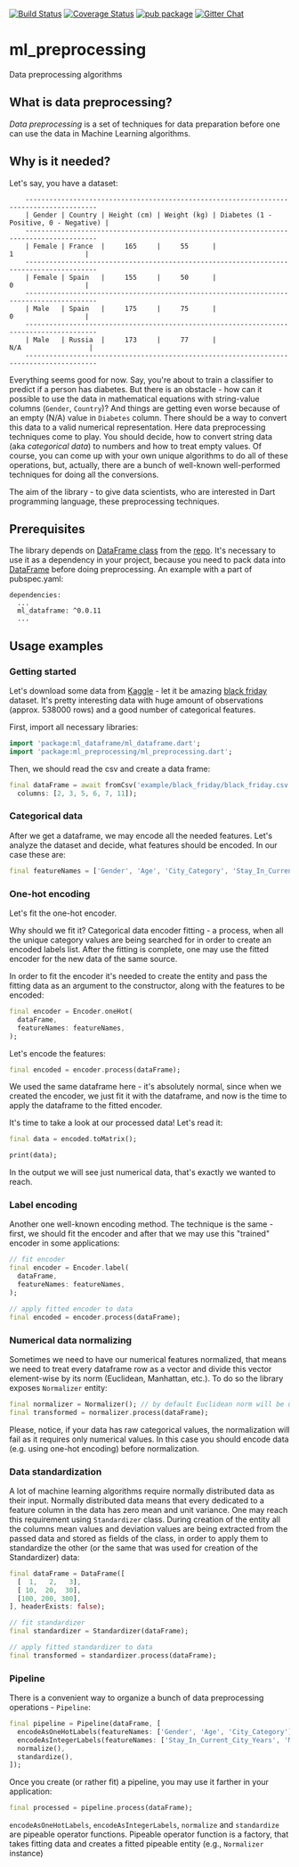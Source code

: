 [![Build Status](https://travis-ci.com/gyrdym/ml_algo.svg?branch=master)](https://travis-ci.com/gyrdym/ml_preprocessing)
[![Coverage Status](https://coveralls.io/repos/github/gyrdym/ml_preprocessing/badge.svg)](https://coveralls.io/github/gyrdym/ml_preprocessing)
[![pub package](https://img.shields.io/pub/v/ml_preprocessing.svg)](https://pub.dartlang.org/packages/ml_preprocessing)
[![Gitter Chat](https://badges.gitter.im/gyrdym/gyrdym.svg)](https://gitter.im/gyrdym/)

# ml_preprocessing
Data preprocessing algorithms

## What is data preprocessing?
*Data preprocessing* is a set of techniques for data preparation before one can use the data in Machine Learning algorithms.

## Why is it needed?
Let's say, you have a dataset:

````
    ----------------------------------------------------------------------------------------
    | Gender | Country | Height (cm) | Weight (kg) | Diabetes (1 - Positive, 0 - Negative) |
    ----------------------------------------------------------------------------------------
    | Female | France  |     165     |     55      |                    1                  |
    ----------------------------------------------------------------------------------------
    | Female | Spain   |     155     |     50      |                    0                  |
    ----------------------------------------------------------------------------------------
    | Male   | Spain   |     175     |     75      |                    0                  |
    ----------------------------------------------------------------------------------------
    | Male   | Russia  |     173     |     77      |                   N/A                 |
    ----------------------------------------------------------------------------------------
````

Everything seems good for now. Say, you're about to train a classifier to predict if a person has diabetes. 
But there is an obstacle - how can it possible to use the data in mathematical equations with string-value columns 
(`Gender`, `Country`)? And things are getting even worse because of an empty (N/A) value in `Diabetes` column. There 
should be a way to convert this data to a valid numerical representation. Here data preprocessing techniques come to play. 
You should decide, how to convert string data (aka *categorical data*) to numbers and how to treat empty values. Of 
course, you can come up with your own unique algorithms to do all of these operations, but, actually, there are a 
bunch of well-known well-performed techniques for doing all the conversions.      

The aim of the library - to give data scientists, who are interested in Dart programming language, these preprocessing 
techniques.

## Prerequisites

The library depends on [DataFrame class](https://github.com/gyrdym/ml_dataframe/blob/master/lib/src/data_frame/data_frame.dart) 
from the [repo](https://github.com/gyrdym/ml_dataframe). It's necessary to use it as a dependency in your project,
because you need to pack data into [DataFrame](https://github.com/gyrdym/ml_dataframe/blob/master/lib/src/data_frame/data_frame.dart)
before doing preprocessing. An example with a part of pubspec.yaml:

````
dependencies:
  ...
  ml_dataframe: ^0.0.11
  ...
````

## Usage examples

### Getting started

Let's download some data from [Kaggle](https://www.kaggle.com) - let it be amazing [black friday](https://www.kaggle.com/mehdidag/black-friday) 
dataset. It's pretty interesting data with huge amount of observations (approx. 538000 rows) and a good number of 
categorical features.

First, import all necessary libraries:

````dart
import 'package:ml_dataframe/ml_dataframe.dart';
import 'package:ml_preprocessing/ml_preprocessing.dart';
````

Then, we should read the csv and create a data frame:

````dart
final dataFrame = await fromCsv('example/black_friday/black_friday.csv', 
  columns: [2, 3, 5, 6, 7, 11]);
````

### Categorical data

After we get a dataframe, we may encode all the needed features. Let's analyze the dataset and decide, what features 
should be encoded. In our case these are:

````dart
final featureNames = ['Gender', 'Age', 'City_Category', 'Stay_In_Current_City_Years', 'Marital_Status'];
````

### One-hot encoding

Let's fit the one-hot encoder. 

Why should we fit it? Categorical data encoder fitting - a process, when all the unique category values are being 
searched for in order to create an encoded labels list. After the fitting is complete, one may use the fitted encoder for 
the new data of the same source. 

In order to fit the encoder it's needed to create the entity and pass the fitting data as an argument to the 
constructor, along with the features to be encoded:

 
````dart
final encoder = Encoder.oneHot(
  dataFrame,
  featureNames: featureNames,
);

````

Let's encode the features:

````dart
final encoded = encoder.process(dataFrame);
````

We used the same dataframe here - it's absolutely normal, since when we created the encoder, we just fit it with the 
dataframe, and now is the time to apply the dataframe to the fitted encoder.

It's time to take a look at our processed data! Let's read it:

````dart
final data = encoded.toMatrix();

print(data);
```` 

In the output we will see just numerical data, that's exactly we wanted to reach.

### Label encoding

Another one well-known encoding method. The technique is the same - first, we should fit the encoder and after that we
may use this "trained" encoder in some applications:

````dart
// fit encoder
final encoder = Encoder.label(
  dataFrame,
  featureNames: featureNames,
);

// apply fitted encoder to data
final encoded = encoder.process(dataFrame);
````

### Numerical data normalizing

Sometimes we need to have our numerical features normalized, that means we need to treat every dataframe row as a 
vector and divide this vector element-wise by its norm (Euclidean, Manhattan, etc.). To do so the library exposes
`Normalizer` entity:

````dart
final normalizer = Normalizer(); // by default Euclidean norm will be used
final transformed = normalizer.process(dataFrame);
```` 

Please, notice, if your data has raw categorical values, the normalization will fail as it requires only numerical 
values. In this case you should encode data (e.g. using one-hot encoding) before normalization.

### Data standardization

A lot of machine learning algorithms require normally distributed data as their input. Normally distributed data 
means that every dedicated to a feature column in the data has zero mean and unit variance. One may reach this
requirement using `Standardizer` class. During creation of the entity all the columns mean values and deviation values
are being extracted from the passed data and stored as fields of the class, in order to apply them to standardize the
other (or the same that was used for creation of the Standardizer) data:

````dart
final dataFrame = DataFrame([
  [  1,   2,   3],
  [ 10,  20,  30],
  [100, 200, 300],
], headerExists: false);

// fit standardizer
final standardizer = Standardizer(dataFrame);

// apply fitted standardizer to data
final transformed = standardizer.process(dataFrame);
````      

### Pipeline

There is a convenient way to organize a bunch of data preprocessing operations - `Pipeline`:

````dart
final pipeline = Pipeline(dataFrame, [
  encodeAsOneHotLabels(featureNames: ['Gender', 'Age', 'City_Category']),
  encodeAsIntegerLabels(featureNames: ['Stay_In_Current_City_Years', 'Marital_Status']),
  normalize(),
  standardize(),
]);
````

Once you create (or rather fit) a pipeline, you may use it farther in your application:

````dart
final processed = pipeline.process(dataFrame);
````

`encodeAsOneHotLabels`, `encodeAsIntegerLabels`, `normalize` and `standardize` are pipeable operator functions. 
Pipeable operator function is a factory, that takes fitting data and creates a fitted pipeable entity (e.g., 
`Normalizer` instance)  